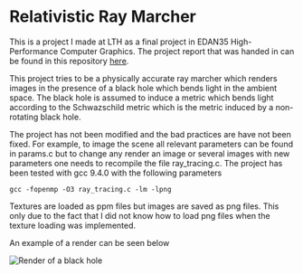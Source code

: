 # Relativistic Ray Marcher

This is a project I made at LTH as a final project in EDAN35 High-Performance Computer Graphics. The project report that was handed in can be found in this repository [here](../main/EDAN35_High_Performance_Computer_Graphics_-_Rosqvist_Project.pdf).

This project tries to be a physically accurate ray marcher which renders images in the presence of a black hole which bends light in the ambient space. The black hole is assumed to induce a metric which bends light according to the Schwazschild metric which is the metric induced by a non-rotating black hole.

The project has not been modified and the bad practices are have not been fixed. For example, to image the scene all relevant parameters can be found in params.c but to change any render an image or several images with new parameters one needs to recompile the file ray_tracing.c. The project has been tested with gcc 9.4.0 with the following parameters

```
gcc -fopenmp -O3 ray_tracing.c -lm -lpng
```

Textures are loaded as ppm files but images are saved as png files. This only due to the fact that I did not know how to load png files when the texture loading was implemented.

An example of a render can be seen below

![Render of a black hole](../main/showcase/1_4k_stars.png)
